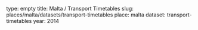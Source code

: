 type: empty
title: Malta / Transport Timetables
slug: places/malta/datasets/transport-timetables
place: malta
dataset: transport-timetables
year: 2014
